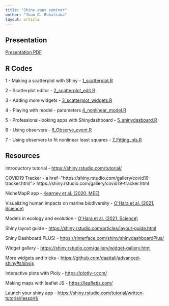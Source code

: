 ```yaml
---
title: "Shiny apps seminar"
author: "Juan G. Rubalcaba"
layout: article
---
```


<h2> Presentation </h2>

<p> <a href="/posts/shiny_seminar/Shiny_apps_seminar.pdf"> Presentation PDF </a> </p>

<h2> R Codes </h2>

<p> 1 - Making a scatterplot with Shiny - <a href="/posts/shiny_seminar/1_scatterplot.R"> 1_scatterplot.R </a> </p>
<p> 2 - Scatterplot editor - <a href="/posts/shiny_seminar/2_scatterplot_edit.R"> 2_scatterplot_edit.R </a> </p>
<p> 3 - Adding more widgets - <a href="/posts/shiny_seminar/3_scatterplot_widgets.R"> 3_scatterplot_widgets.R </a> </p>
<p> 4 - Playing with model - parameters <a href="/posts/shiny_seminar/4_nonlinear_model.R"> 4_nonlinear_model.R </a> </p>
<p> 5 - Professional-looking apps with Shinydashboard - <a href="/posts/shiny_seminar/5_shinydashboard.R"> 5_shinydasboard.R </a> </p>
<p> 6 - Using observers - <a href="/posts/shiny_seminar/6_Observe_event.R"> 6_Observe_event.R </a> </p>
<p> 7 - Using observers to fit nonlinear least squares - <a href="/posts/shiny_seminar/7_Fitting_nls.R">7_Fitting_nls.R </a> </p>

<h2> Resources </h2>

<p> Introductory tutorial - <a href="https://shiny.rstudio.com/tutorial/"> https://shiny.rstudio.com/tutorial/ </a> </p>
<p> COVID19 Tracker - a href="https://shiny.rstudio.com/gallery/covid19-tracker.html"> https://shiny.rstudio.com/gallery/covid19-tracker.html </a> </p>
<p> NicheMapR app - <a href="http://bioforecasts.science.unimelb.edu.au/app_direct/ectotherm_transient/"> Kearney et al. (2020, MEE) </a> </p>
<p> Visualizing human impacts on marine biodiversity - <a href="http://ohi science.nceas.ucsb.edu/visualizing_human_impacts/"> O'Hara et al. (2021, Science)  </a> </p>
<p> Models in ecology and evolution - <a href="http://ecoevoeducation.github.io/EcoEvoApps/"> O'Hara et al. (2021, Science)  </a> </p>
<p> Shiny layout guide - <a href="https://shiny.rstudio.com/articles/layout-guide.html"> https://shiny.rstudio.com/articles/layout-guide.html </a> </p>
<p> Shiny Dashboard PLUS! - <a href="https://rinterface.com/shiny/shinydashboardPlus/"> https://rinterface.com/shiny/shinydashboardPlus/ </a> </p>
<p> Widget gallery - <a href="https://shiny.rstudio.com/gallery/widget-gallery.html"> https://shiny.rstudio.com/gallery/widget-gallery.html </a> </p>
<p> More widgets and tricks - <a href="https://github.com/daattali/advanced-shiny#shinyjs"> https://github.com/daattali/advanced-shiny#shinyjs </a> </p>
<p> Interactive plots with Ploly - <a href="https://plotly-r.com/"> https://plotly-r.com/ </a> </p>
<p> Making maps with leaflet JS - <a href="https://leafletjs.com/"> https://leafletjs.com/ </a> </p>
<p> Launch your shiny app - <a href="https://shiny.rstudio.com/tutorial/written-tutorial/lesson1/">https://shiny.rstudio.com/tutorial/written-tutorial/lesson1/ </a> </p>



